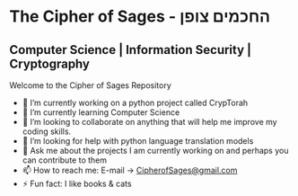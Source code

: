<h1>The Cipher of Sages - החכמים צופן </h1>

Computer Science | Information Security | Cryptography   
--
Welcome to the Cipher of Sages Repository

- 🔭 I’m currently working on a python project called CrypTorah
- 🌱 I’m currently learning Computer Science
- 👯 I’m looking to collaborate on anything that will help me improve my coding skills.
- 🤔 I’m looking for help with python language translation models
- 💬 Ask me about the projects I am currently working on and perhaps you can contribute to them
- 📫 How to reach me: E-mail -> CipherofSages@gmail.com
- ⚡ Fun fact: I like books & cats
